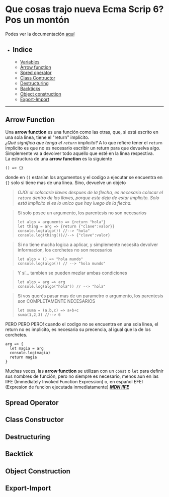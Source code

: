 # Que cosas trajo nueva Ecma Scrip 6? Pos un montón

Podes ver la documentación [aquí](http://es6-features.org/#Constants)

- ## Indice 
  - [Variables](./Variables.md/#variables)
  - [Arrow function](#arrow-function)
  - [Spred operator](#spread-operator)
  - [Class Contructor](#class-constructor)
  - [Destructuring](#destructuring)
  - [Backticks](#backtick)
  - [Object construction](#object-construction)
  - [Export-Import](#export-import)


---

## Arrow Function
Una **arrow function** es una función como las otras, que, si está escrito en una sola linea, tiene el "return" implícito.  
_¿Qué significa que tenga el `return` implicito?_ A lo que refiere tener el `return` implicito es que no es necesario escribir un return para que devuelva algo. Simplemente va a devolver todo aquello que esté en la linea respectiva.  
La estructura de una **arrow function** es la siguiente

```JS
() => {}
```

donde en `()` estarían los argumentos y el codigo a ejecutar se encuentra en `{}` solo si tiene mas de una linea. Sino, devuelve un objeto

>_OJO! al colocarle llaves despues de la flecha, es necesario colocar el `return` dentro de las llaves, porque este deja de estar implicito. Solo está implicito si es lo unico que hay luego de la flecha._

> Si solo posee un argumento, los parentesis no son necesarios
>```JS
>let algo = argumento => {return "hola"}
>let thing = arg => {return {"clave":valor}}
>console.log(algo()) //--> "hola"
>console.log(thing())//--> {"clave":valor}
>```

>Si no tiene mucha logica a aplicar, y simplemente necesita devolver informacion, los corchetes no son necesarios
>```JS
>let algo = () => "hola mundo"
>console.log(algo()) // --> "hola mundo" 
>```

> Y sí... tambien se pueden mezlar ambas condiciones
>```JS
>let algo = arg => arg
>console.log(algo("hola")) // --> "hola" 
>```

>Si vos querés pasar mas de un parametro o argumento, los parentesis son COMPLETAMENTE NECESARIOS
>```JS
>let suma = (a,b,c) => a+b+c
>suma(1,2,3) //--> 6
>```

PERO PERO PERO! cuando el codigo no se encuentra en una sola linea, el return no es implicito, es necesaria su precencia, al igual que la de los corchetes.

```JS
arg => {
  let magia = arg
  console.log(magia)
  return magia
}
```

Muchas veces, las **arrow function** se utilizan con un `const` o `let` para definir sus nombres de función, pero no siempre es necesario, menos aun en las IIFE (Immediately Invoked Function Expression) o, en español EFEI (Expresion de funcion ejecutada inmediatamente) ___[MDN IIFE](https://developer.mozilla.org/es/docs/Glossary/IIFE)___

## Spread Operator



## Class Constructor



## Destructuring



## Backtick



## Object Construction



## Export-Import


